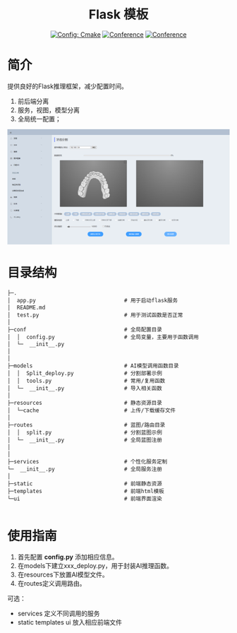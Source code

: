 

<div align="center">

# Flask 模板
<a href="https://cmake.org/"><img alt="Config: Cmake" src="https://img.shields.io/badge/config-cmake-brightgreen"></a>
[![Conference](https://img.shields.io/badge/User-Sindre-orange)]()
[![Conference](https://img.shields.io/badge/Update-2023-blue)]()

</div>


# 简介
提供良好的Flask推理框架，减少配置时间。

1. 前后端分离
2. 服务，视图，模型分离
3. 全局统一配置；

![img.png](img.png)



# 目录结构

```
├─.
│  app.py                            # 用于启动flask服务
│  README.md
│  test.py                           # 用于测试函数是否正常
│  
├─conf                               # 全局配置目录
│  │  config.py                      # 全局变量，主要用于函数调用
│  └─  __init__.py 
│  
│          
├─models                             # AI模型调用函数目录       
│  │  Split_deploy.py                # 分割部署示例
│  │  tools.py                       # 常用/复用函数
│  └─  __init__.py                   # 导入相关函数
│          
├─resources                          # 静态资源目录
│  └─cache                           # 上传/下载缓存文件 
│                                   
├─routes                             # 蓝图/路由目录
│  │  split.py                       # 分割蓝图示例
│  └─  __init__.py                   # 全局蓝图注册
│  
│          
├─services                           # 个性化服务定制
└─  __init__.py                      # 全局服务注册
│          
├─static                             # 前端静态资源
├─templates                          # 前端html模板
└─ui                                 # 前端界面渲染


```
# 使用指南
1. 首先配置 **config.py**  添加相应信息。
2. 在models下建立xxx_deploy.py，用于封装AI推理函数。
3. 在resources下放置AI模型文件。
4. 在routes定义调用路由。

可选：
*  services 定义不同调用的服务
*  static  templates  ui 放入相应前端文件


